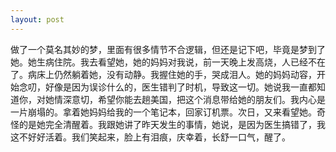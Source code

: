 ```yaml
---
layout: post
---
```


做了一个莫名其妙的梦，里面有很多情节不合逻辑，但还是记下吧，毕竟是梦到了她。她生病住院。我去看望她，她的妈妈对我说，前一天晚上发高烧，人已经不在了。病床上仍然躺着她，没有动静。我握住她的手，哭成泪人。她的妈妈动容，开始念叨，好像是因为误诊什么的，医生错判了时机，导致这一切。她说我一直都知道你，对她情深意切，希望你能去趟美国，把这个消息带给她的朋友们。我内心是一片崩塌的。拿着她妈妈给我的一个笔记本，回家订机票。次日，又来看望她。奇怪的是她完全清醒着。我跟她讲了昨天发生的事情，她说，是因为医生搞错了，我这不好好活着。我们笑起来，脸上有泪痕，庆幸着，长舒一口气，醒了。